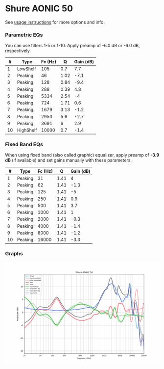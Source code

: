 # Shure AONIC 50
See [usage instructions](https://github.com/jaakkopasanen/AutoEq#usage) for more options and info.

### Parametric EQs
You can use filters 1-5 or 1-10. Apply preamp of -6.0 dB or -6.0 dB, respectively.

|   # | Type      |   Fc (Hz) |    Q |   Gain (dB) |
|-----|-----------|-----------|------|-------------|
|   1 | LowShelf  |       105 | 0.7  |         7.7 |
|   2 | Peaking   |        46 | 1.02 |        -7.1 |
|   3 | Peaking   |       128 | 0.84 |        -9.4 |
|   4 | Peaking   |       288 | 0.39 |         4.8 |
|   5 | Peaking   |      5334 | 2.54 |        -4   |
|   6 | Peaking   |       724 | 1.71 |         0.6 |
|   7 | Peaking   |      1679 | 3.13 |        -1.2 |
|   8 | Peaking   |      2950 | 5.6  |        -2.7 |
|   9 | Peaking   |      3691 | 6    |         2.9 |
|  10 | HighShelf |     10000 | 0.7  |        -1.4 |

### Fixed Band EQs
When using fixed band (also called graphic) equalizer, apply preamp of **-3.9 dB** (if available) and set gains manually with these parameters.

|   # | Type    |   Fc (Hz) |    Q |   Gain (dB) |
|-----|---------|-----------|------|-------------|
|   1 | Peaking |        31 | 1.41 |         4   |
|   2 | Peaking |        62 | 1.41 |        -1.3 |
|   3 | Peaking |       125 | 1.41 |        -5   |
|   4 | Peaking |       250 | 1.41 |         0.9 |
|   5 | Peaking |       500 | 1.41 |         3.7 |
|   6 | Peaking |      1000 | 1.41 |         1   |
|   7 | Peaking |      2000 | 1.41 |        -0.3 |
|   8 | Peaking |      4000 | 1.41 |        -1.4 |
|   9 | Peaking |      8000 | 1.41 |        -1.2 |
|  10 | Peaking |     16000 | 1.41 |        -3.3 |

### Graphs
![](./Shure%20AONIC%2050.png)
